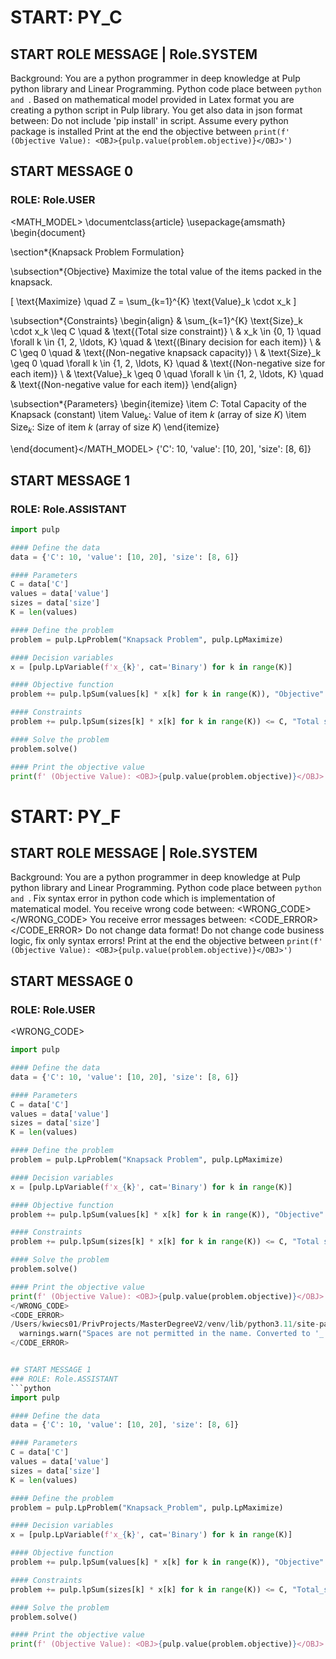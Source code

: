# START: PY_C 
## START ROLE MESSAGE | Role.SYSTEM 
Background: You are a python programmer in deep knowledge at Pulp python library and Linear Programming. Python code place between ```python and ```. Based on mathematical model provided in Latex format you are creating a python script in Pulp library. You get also data in json format between: <DATA></DATA> Do not include 'pip install' in script. Assume every python package is installed Print at the end the objective between <OBJ></OBJ> `print(f' (Objective Value): <OBJ>{pulp.value(problem.objective)}</OBJ>')` 
## START MESSAGE 0 
### ROLE: Role.USER
<MATH_MODEL>
\documentclass{article}
\usepackage{amsmath}
\begin{document}

\section*{Knapsack Problem Formulation}

\subsection*{Objective}
Maximize the total value of the items packed in the knapsack.

\[
\text{Maximize} \quad Z = \sum_{k=1}^{K} \text{Value}_k \cdot x_k
\]

\subsection*{Constraints}
\begin{align}
& \sum_{k=1}^{K} \text{Size}_k \cdot x_k \leq C \quad & \text{(Total size constraint)} \\
& x_k \in \{0, 1\} \quad \forall k \in \{1, 2, \ldots, K\} \quad & \text{(Binary decision for each item)} \\
& C \geq 0 \quad & \text{(Non-negative knapsack capacity)} \\
& \text{Size}_k \geq 0 \quad \forall k \in \{1, 2, \ldots, K\} \quad & \text{(Non-negative size for each item)} \\
& \text{Value}_k \geq 0 \quad \forall k \in \{1, 2, \ldots, K\} \quad & \text{(Non-negative value for each item)}
\end{align}

\subsection*{Parameters}
\begin{itemize}
    \item $C$: Total Capacity of the Knapsack (constant)
    \item $\text{Value}_k$: Value of item $k$ (array of size $K$)
    \item $\text{Size}_k$: Size of item $k$ (array of size $K$)
\end{itemize}

\end{document}</MATH_MODEL>
<DATA>
{'C': 10, 'value': [10, 20], 'size': [8, 6]}</DATA>


## START MESSAGE 1 
### ROLE: Role.ASSISTANT
```python
import pulp

#### Define the data
data = {'C': 10, 'value': [10, 20], 'size': [8, 6]}

#### Parameters
C = data['C']
values = data['value']
sizes = data['size']
K = len(values)

#### Define the problem
problem = pulp.LpProblem("Knapsack Problem", pulp.LpMaximize)

#### Decision variables
x = [pulp.LpVariable(f'x_{k}', cat='Binary') for k in range(K)]

#### Objective function
problem += pulp.lpSum(values[k] * x[k] for k in range(K)), "Objective"

#### Constraints
problem += pulp.lpSum(sizes[k] * x[k] for k in range(K)) <= C, "Total size constraint"

#### Solve the problem
problem.solve()

#### Print the objective value
print(f' (Objective Value): <OBJ>{pulp.value(problem.objective)}</OBJ>')
```

# START: PY_F 
## START ROLE MESSAGE | Role.SYSTEM 
Background: You are a python programmer in deep knowledge at Pulp python library and Linear Programming. Python code place between ```python and ```. Fix syntax error in python code which is implementation of matematical model. You receive wrong code between: <WRONG_CODE></WRONG_CODE> You receive error messages between: <CODE_ERROR></CODE_ERROR> Do not change data format! Do not change code business logic, fix only syntax errors! Print at the end the objective between <OBJ></OBJ> `print(f' (Objective Value): <OBJ>{pulp.value(problem.objective)}</OBJ>')` 
## START MESSAGE 0 
### ROLE: Role.USER
<WRONG_CODE>
```python
import pulp

#### Define the data
data = {'C': 10, 'value': [10, 20], 'size': [8, 6]}

#### Parameters
C = data['C']
values = data['value']
sizes = data['size']
K = len(values)

#### Define the problem
problem = pulp.LpProblem("Knapsack Problem", pulp.LpMaximize)

#### Decision variables
x = [pulp.LpVariable(f'x_{k}', cat='Binary') for k in range(K)]

#### Objective function
problem += pulp.lpSum(values[k] * x[k] for k in range(K)), "Objective"

#### Constraints
problem += pulp.lpSum(sizes[k] * x[k] for k in range(K)) <= C, "Total size constraint"

#### Solve the problem
problem.solve()

#### Print the objective value
print(f' (Objective Value): <OBJ>{pulp.value(problem.objective)}</OBJ>')```
</WRONG_CODE>
<CODE_ERROR>
/Users/kwiecs01/PrivProjects/MasterDegreeV2/venv/lib/python3.11/site-packages/pulp/pulp.py:1298: UserWarning: Spaces are not permitted in the name. Converted to '_'
  warnings.warn("Spaces are not permitted in the name. Converted to '_'")
</CODE_ERROR>


## START MESSAGE 1 
### ROLE: Role.ASSISTANT
```python
import pulp

#### Define the data
data = {'C': 10, 'value': [10, 20], 'size': [8, 6]}

#### Parameters
C = data['C']
values = data['value']
sizes = data['size']
K = len(values)

#### Define the problem
problem = pulp.LpProblem("Knapsack_Problem", pulp.LpMaximize)

#### Decision variables
x = [pulp.LpVariable(f'x_{k}', cat='Binary') for k in range(K)]

#### Objective function
problem += pulp.lpSum(values[k] * x[k] for k in range(K)), "Objective"

#### Constraints
problem += pulp.lpSum(sizes[k] * x[k] for k in range(K)) <= C, "Total_size_constraint"

#### Solve the problem
problem.solve()

#### Print the objective value
print(f' (Objective Value): <OBJ>{pulp.value(problem.objective)}</OBJ>')
```

